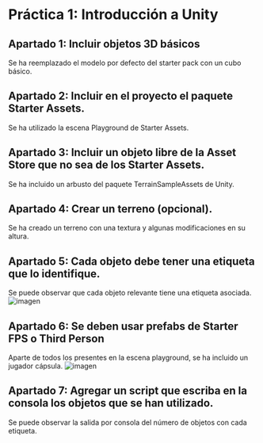 # Práctica 1: Introducción a Unity

## Apartado 1: Incluir objetos 3D básicos
Se ha reemplazado el modelo por defecto del starter pack con un cubo básico.
## Apartado 2: Incluir en el proyecto el paquete Starter Assets.
Se ha utilizado la escena Playground de Starter Assets.
## Apartado 3: Incluir un objeto libre de la Asset Store que no sea de los Starter Assets.
Se ha incluido un arbusto del paquete TerrainSampleAssets de Unity.
## Apartado 4: Crear un terreno (opcional).
Se ha creado un terreno con una textura y algunas modificaciones en su altura.
## Apartado 5: Cada objeto debe tener una etiqueta que lo identifique.
Se puede observar que cada objeto relevante tiene una etiqueta asociada.
![imagen](https://github.com/Francisco-Marques-Armas/Interfaces_Inteligentes/assets/72305337/47be5b33-88ea-4b32-ae0a-f51382f034c5)
## Apartado 6: Se deben usar prefabs de Starter FPS o Third Person
Aparte de todos los presentes en la escena playground, se ha incluido un jugador cápsula.
![imagen](https://github.com/Francisco-Marques-Armas/Interfaces_Inteligentes/assets/72305337/38bf0018-2514-4cbf-b5b5-515d1a222fc6)
## Apartado 7: Agregar un script que escriba en la consola los objetos que se han utilizado.
Se puede observar la salida por consola del número de objetos con cada etiqueta.
